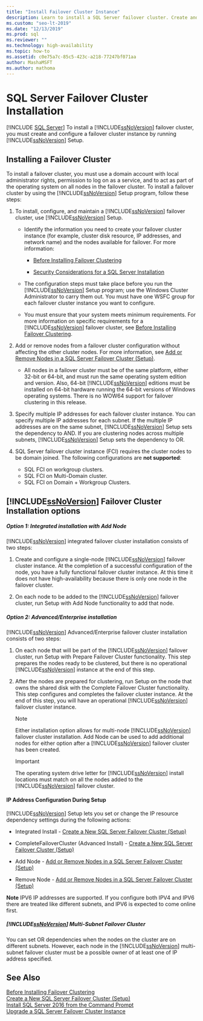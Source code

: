 ```yaml
---
title: "Install Failover Cluster Instance"
description: Learn to install a SQL Server failover cluster. Create and configure a failover cluster instance by running SQL Server Setup.
ms.custom: "seo-lt-2019"
ms.date: "12/13/2019"
ms.prod: sql
ms.reviewer: ""
ms.technology: high-availability
ms.topic: how-to
ms.assetid: c0e75a7c-85c5-423c-a218-77247bf071aa
author: MashaMSFT
ms.author: mathoma
---
```

# SQL Server Failover Cluster Installation
[!INCLUDE [SQL Server](../../../includes/applies-to-version/sqlserver.md)]
  To install a [!INCLUDE[ssNoVersion](../../../includes/ssnoversion-md.md)] failover cluster, you must create and configure a failover cluster instance by running [!INCLUDE[ssNoVersion](../../../includes/ssnoversion-md.md)] Setup.  
  
## Installing a Failover Cluster  
 To install a failover cluster, you must use a domain account with local administrator rights, permission to log on as a service, and to act as part of the operating system on all nodes in the failover cluster. To install a failover cluster by using the [!INCLUDE[ssNoVersion](../../../includes/ssnoversion-md.md)] Setup program, follow these steps:  
  
1.  To install, configure, and maintain a [!INCLUDE[ssNoVersion](../../../includes/ssnoversion-md.md)] failover cluster, use [!INCLUDE[ssNoVersion](../../../includes/ssnoversion-md.md)] Setup.  
  
    -   Identify the information you need to create your failover cluster instance (for example, cluster disk resource, IP addresses, and network name) and the nodes available for failover. For more information:  
  
        -   [Before Installing Failover Clustering](../../../sql-server/failover-clusters/install/before-installing-failover-clustering.md)  
  
        -   [Security Considerations for a SQL Server Installation](../../../sql-server/install/security-considerations-for-a-sql-server-installation.md)  
  
    -   The configuration steps must take place before you run the [!INCLUDE[ssNoVersion](../../../includes/ssnoversion-md.md)] Setup program; use the Windows Cluster Administrator to carry them out. You must have one WSFC group for each failover cluster instance you want to configure.  
  
    -   You must ensure that your system meets minimum requirements. For more information on specific requirements for a [!INCLUDE[ssNoVersion](../../../includes/ssnoversion-md.md)] failover cluster, see [Before Installing Failover Clustering](../../../sql-server/failover-clusters/install/before-installing-failover-clustering.md).  
  
2.  Add or remove nodes from a failover cluster configuration without affecting the other cluster nodes. For more information, see [Add or Remove Nodes in a SQL Server Failover Cluster &#40;Setup&#41;](../../../sql-server/failover-clusters/install/add-or-remove-nodes-in-a-sql-server-failover-cluster-setup.md).  
  
    -   All nodes in a failover cluster must be of the same platform, either 32-bit or 64-bit, and must run the same operating system edition and version. Also, 64-bit [!INCLUDE[ssNoVersion](../../../includes/ssnoversion-md.md)] editions must be installed on 64-bit hardware running the 64-bit versions of Windows operating systems. There is no WOW64 support for failover clustering in this release.  
  
3.  Specify multiple IP addresses for each failover cluster instance. You can specify multiple IP addresses for each subnet. If the multiple IP addresses are on the same subnet, [!INCLUDE[ssNoVersion](../../../includes/ssnoversion-md.md)] Setup sets the dependency to AND. If you are clustering nodes across multiple subnets, [!INCLUDE[ssNoVersion](../../../includes/ssnoversion-md.md)] Setup sets the dependency to OR.  

4.  SQL Server failover cluster instance (FCI) requires the cluster nodes to be domain joined. The following configurations are **not supported**:
    - SQL FCI on workgroup clusters. 
    - SQL FCI on Multi-Domain cluster.   
    - SQL FCI on Domain + Workgroup Clusters. 

## [!INCLUDE[ssNoVersion](../../../includes/ssnoversion-md.md)] Failover Cluster Installation options  
  
##### Option 1: Integrated installation with Add Node  
 [!INCLUDE[ssNoVersion](../../../includes/ssnoversion-md.md)] integrated failover cluster installation consists of two steps:  
  
1.  Create and configure a single-node [!INCLUDE[ssNoVersion](../../../includes/ssnoversion-md.md)] failover cluster instance. At the completion of a successful configuration of the node, you have a fully functional failover cluster instance. At this time it does not have high-availability because there is only one node in the failover cluster.  
  
2.  On each node to be added to the [!INCLUDE[ssNoVersion](../../../includes/ssnoversion-md.md)] failover cluster, run Setup with Add Node functionality to add that node.  
  
##### Option 2: Advanced/Enterprise installation  
 [!INCLUDE[ssNoVersion](../../../includes/ssnoversion-md.md)] Advanced/Enterprise failover cluster installation consists of two steps:  
  
1.  On each node that will be part of the [!INCLUDE[ssNoVersion](../../../includes/ssnoversion-md.md)] failover cluster, run Setup with Prepare Failover Cluster functionality. This step prepares the nodes ready to be clustered, but there is no operational [!INCLUDE[ssNoVersion](../../../includes/ssnoversion-md.md)] instance at the end of this step.  
  
2.  After the nodes are prepared for clustering, run Setup on the node that owns the shared disk with the Complete Failover Cluster functionality. This step configures and completes the failover cluster instance. At the end of this step, you will have an operational [!INCLUDE[ssNoVersion](../../../includes/ssnoversion-md.md)] failover cluster instance.  
  
    > [!NOTE]  
    >  Either installation option allows for multi-node [!INCLUDE[ssNoVersion](../../../includes/ssnoversion-md.md)] failover cluster installation. Add Node can be used to add additional nodes for either option after a [!INCLUDE[ssNoVersion](../../../includes/ssnoversion-md.md)] failover cluster has been created.  
  
    > [!IMPORTANT]  
    >  The operating system drive letter for [!INCLUDE[ssNoVersion](../../../includes/ssnoversion-md.md)] install locations must match on all the nodes added to the [!INCLUDE[ssNoVersion](../../../includes/ssnoversion-md.md)] failover cluster.  
  
#### IP Address Configuration During Setup  
 [!INCLUDE[ssNoVersion](../../../includes/ssnoversion-md.md)] Setup lets you set or change the IP resource dependency settings during the following actions:  
  
-   Integrated Install - [Create a New SQL Server Failover Cluster &#40;Setup&#41;](../../../sql-server/failover-clusters/install/create-a-new-sql-server-failover-cluster-setup.md)  
  
-   CompleteFailoverCluster (Advanced Install) - [Create a New SQL Server Failover Cluster &#40;Setup&#41;](../../../sql-server/failover-clusters/install/create-a-new-sql-server-failover-cluster-setup.md)  
  
-   Add Node - [Add or Remove Nodes in a SQL Server Failover Cluster &#40;Setup&#41;](../../../sql-server/failover-clusters/install/add-or-remove-nodes-in-a-sql-server-failover-cluster-setup.md)  
  
-   Remove Node - [Add or Remove Nodes in a SQL Server Failover Cluster &#40;Setup&#41;](../../../sql-server/failover-clusters/install/add-or-remove-nodes-in-a-sql-server-failover-cluster-setup.md)  
  
 **Note** IPV6 IP addresses are supported.  If you configure both IPV4 and IPV6 there are treated like different subnets, and IPV6 is expected to come online first.  
  
##### [!INCLUDE[ssNoVersion](../../../includes/ssnoversion-md.md)] Multi-Subnet Failover Cluster  
 You can set OR dependencies when the nodes on the cluster are on different subnets. However, each node in the [!INCLUDE[ssNoVersion](../../../includes/ssnoversion-md.md)] multi-subnet failover cluster must be a possible owner of at least one of IP address specified.  
  
## See Also  
 [Before Installing Failover Clustering](../../../sql-server/failover-clusters/install/before-installing-failover-clustering.md)   
 [Create a New SQL Server Failover Cluster &#40;Setup&#41;](../../../sql-server/failover-clusters/install/create-a-new-sql-server-failover-cluster-setup.md)   
 [Install SQL Server 2016 from the Command Prompt](../../../database-engine/install-windows/install-sql-server-2016-from-the-command-prompt.md)   
 [Upgrade a SQL Server Failover Cluster Instance](../../../sql-server/failover-clusters/windows/upgrade-a-sql-server-failover-cluster-instance.md)  
  
  
